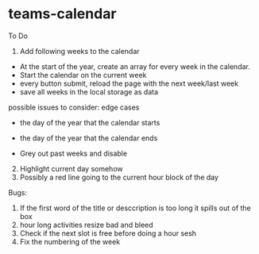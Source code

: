 # teams-calendar

To Do
1. Add following weeks to the calendar

- At the start of the year, create an array for every week in the calendar.
- Start the calendar on the current week
- every button submit, reload the page with the next week/last week
- save all weeks in the local storage as data

possible issues to consider: edge cases
- the day of the year that the calendar starts
- the day of the year that the calendar ends

- Grey out past weeks and disable

2. Highlight current day somehow
3. Possibly a red line going to the current hour block of the day

Bugs:
1. If the first word of the title or desccription is too long it spills out of the box
5. hour long activities resize bad and bleed
6. Check if the next slot is free before doing a hour sesh
7. Fix the numbering of the week
